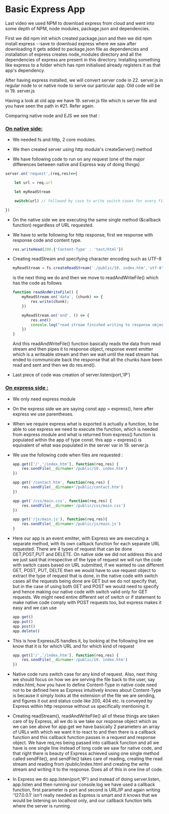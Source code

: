 # Basic Express App

Last video we used NPM to download express from cloud and went into some depth of NPM, node modules, package.json and dependencies.

First we did npm init which created package.json and then we did npm install express --save to download express where we saw after downloading it gets added to package.json file as dependencies and installation of express creates node_modules directory and all the dependencies of express are present in this directory. Installing something like express to a folder which has npm initialised already registers it as that app's dependency.

After having express installed, we will convert server code in 22. server.js in regular node to or native node to serve our particular app. Old code will be in 19. server.js

Having a look at old app we have 19. server.js file which is server file and you have seen the path in #21. Refer again.

Comparing native node and EJS we see that :

### <u>**On native side:**</u>

* We needed fs and http, 2 core modules.

* We then created server using http module's createServer() method 

* We have following code to run on any request (one of the major differences between native and Express way of doing things)

```javascript
server.on('request',(req,res)=>{

    let url = req.url

    let myReadStream

    switch(url) // followed by case to write switch cases for every file.

})
```

* On the native side we are executing the same single method (&callback function) regardless of URL requested.

* We have to write following for http response, first we response with response code and content type.

  ```javascript
  res.writeHead(200,{'Content-Type' : 'text/html'})
  ```

  

* Creating readStream and specifying character encoding such as UTF-8 

  ```javascript
  myReadStream = fs.createReadStream('./public/19. index.htm','utf-8')
  ```

  is the next thing we do and then we move to readAndWriteFile() which has the code as follows

  ```javascript
  function readAndWriteFile() {
      myReadStream.on('data', (chunk) => {
          res.write(chunk);
      })
  
      myReadStream.on('end', () => {
          res.end()
          console.log("read stream finished writing to response object.")
      })
  }
  ```

  And this readAndWriteFile() function basically reads the data from read stream and then pipes it to response object, response event emitter which is a writeable stream and then we wait until the read stream has ended to communicate back the response that all the chunks have been read and sent and then we do res.end().
  
  
  
* Last piece of code was creation of server.listen(port,'IP')

  

  





### <u>On express side :</u>

* We only need express module

* On the express side we are saying const app = express(), here after express we use parentheses.

* When we require express what is exported is actually a function, to be able to use express we need to execute the function, which is needed from express module and what is returned from express() function is populated within the app of type const. this app = express() is equivalent of what was populated in the server var in 19. server.js

* We use the following code  when files are requested : 

  ```javascript
  app.get(['/','/index.htm'], function(req,res) {
      res.sendFile(__dirname+'/public/19. index.htm')
  })
  
  app.get('/contact.htm', function(req,res) {
      res.sendFile(__dirname+'/public/contact.htm')
  })
  
  app.get('/css/main.css', function(req,res) {
      res.sendFile(__dirname+'/public/css/main.css')
  })
  
  app.get('/js/main.js'), function(req,res){
      res.sendFile(__dirname+'/public/js/main.js')
  }	
  ```

* Here our app is an event emitter, with Express we are executing a separate method, with its own callback function for each separate URL requested. There are 4 types of request that can be done GET,POST,PUT and DELETE. On native side we did not address this and we just said that irrespective of the type of request we will run the code with switch cases based on URL submitted, if we wanted to use different GET, POST, PUT, DELTE then we would have to use request object to extract the type of request that is done, in the native code with switch cases all the requests being done are GET but we do not specify that, but in the case of using both GET and POST we would need to specify and hence making our native code with switch valid only for GET requests. We might need entire different set of switch or if statement to make native code comply with POST requests too, but express makes it easy and we can use 

  ```javascript
  app.get()
  app.put()
  app.post()
  app.delete()
  ```

* This is how ExpressJS handles it, by looking at the following line we know that it is for which URL and for which kind of request

  ```javascript
  app.get(['/','/index.htm'], function(req,res) {
      res.sendFile(__dirname+'/public/19. index.htm')
  })
  ```

* Native code runs switch case for any kind of request. Also, next thing we should focus on how we are serving the file back to the user, say index.html, how you have to define Content-Type in native code need not to be defined here as Express intuitively knows about Content-Type is because it simply looks at the extension of the file we are sending, and figures it out and status code like 200, 404 etc. is conveyed by Express within http response without us specifically mentioning it.

* Creating readStream(), readAndWriteFile() all of these things are taken care of by Express, all we do is we take our response object which as we can see above for app.get we have basically 2 parameters an array of URLs with which we want it to react to and then there is a callback function and this callback function passes in a request and response object.
  We have req,res being passed into callback function and all we have is one single line instead of long code we saw for native code, and that right there is beauty of Express achieved using one single method called sendFile(), and sendFile() takes care of reading, creating the read stream and reading from /public/index.html and creating the write stream and writing it to the response. Does all of this in one line of code.

* In Express we do app.listen(port,'IP') and instead of doing server.listen, app.listen and then running our console.log we have used a callback function, first parameter is port and second is URL/IP and again writing '127.0.0.1'  isn't really needed as Express is smart and it knows that we would be listening on localhost only, and our callback function tells where the server is running.
